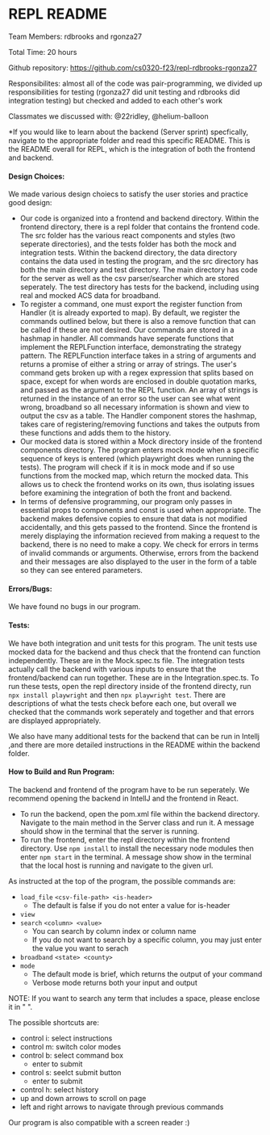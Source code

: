 # REPL README

Team Members: rdbrooks and rgonza27

Total Time: 20 hours

Github repository: https://github.com/cs0320-f23/repl-rdbrooks-rgonza27

Responsibilites: almost all of the code was pair-programming, we divided up responsibilities for testing (rgonza27 did unit testing and rdbrooks did integration testing) but checked and added to each other's work

Classmates we discussed with: @22ridley, @helium-balloon

\*If you would like to learn about the backend (Server sprint) specfically, navigate to the appropriate folder and read this specific README. This is the README overall for REPL, which is the integration of both the frontend and backend.

#### Design Choices:

We made various design choiecs to satisfy the user stories and practice good design:

- Our code is organized into a frontend and backend directory. Within the frontend directory, there is a repl folder that contains the frontend code. The src folder has the various react components and styles (two seperate directories), and the tests folder has both the mock and integration tests. Within the backend directory, the data directory contains the data used in testing the program, and the src directory has both the main directory and test directory. The main directory has code for the server as well as the csv parser/searcher which are stored seperately. The test directory has tests for the backend, including using real and mocked ACS data for broadband.
- To register a command, one must export the register function from Handler (it is already exported to map). By default, we register the commands outlined below, but there is also a remove function that can be called if these are not desired. Our commands are stored in a hashmap in handler. All commands have seperate functions that implement the REPLFunction interface, demonstrating the strategy pattern. The REPLFunction interface takes in a string of arguments and returns a promise of either a string or array of strings. The user's command gets broken up with a regex expression that splits based on space, except for when words are enclosed in double quotation marks, and passed as the argument to the REPL function. An array of strings is returned in the instance of an error so the user can see what went wrong, broadband so all necessary information is shown and view to output the csv as a table. The Handler component stores the hashmap, takes care of registering/removing functions and takes the outputs from these functions and adds them to the history.
- Our mocked data is stored within a Mock directory inside of the frontend components directory. The program enters mock mode when a specific sequence of keys is entered (which playwright does when running the tests). The program will check if it is in mock mode and if so use functions from the mocked map, which return the mocked data. This allows us to check the frontend works on its own, thus isolating issues before examining the integration of both the front and backend.
- In terms of defensive programming, our program only passes in essential props to components and const is used when appropriate. The backend makes defensive copies to ensure that data is not modified accidentally, and this gets passed to the frontend. Since the frontend is merely displaying the information recieved from making a request to the backend, there is no need to make a copy. We check for errors in terms of invalid commands or arguments. Otherwise, errors from the backend and their messages are also displayed to the user in the form of a table so they can see entered parameters.

#### Errors/Bugs:

We have found no bugs in our program.

#### Tests:

We have both integration and unit tests for this program. The unit tests use mocked data for the backend and thus check that the frontend can function independently. These are in the Mock.spec.ts file. The integration tests actually call the backend with various inputs to ensure that the frontend/backend can run together. These are in the Integration.spec.ts. To run these tests, open the repl directory inside of the frontend directy, run `npx install playwright` and then `npx playwright test`. There are descriptions of what the tests check before each one, but overall we checked that the commands work seperately and together and that errors are displayed appropriately.

We also have many additional tests for the backend that can be run in Intellj ,and there are more detailed instructions in the README within the backend folder.

#### How to Build and Run Program:

The backend and frontend of the program have to be run seperately. We recommend opening the backend in IntellJ and the frontend in React.

- To run the backend, open the pom.xml file within the backend directory. Navigate to the main method in the Server class and run it. A message should show in the terminal that the server is running.
- To run the frontend, enter the repl directory within the frontend directory. Use `npm install` to install the necessary node modules then enter `npm start` in the terminal. A message show show in the terminal that the local host is running and navigate to the given url.

As instructed at the top of the program, the possible commands are:

- `load_file` `<csv-file-path> <is-header>`
  - The default is false if you do not enter a value for is-header
- `view`
- `search` `<column> <value>`
  - You can search by column index or column name
  - If you do not want to search by a specific column, you may just enter the value you want to serach
- `broadband` `<state> <county>`
- `mode`
  - The default mode is brief, which returns the output of your command
  - Verbose mode returns both your input and output

NOTE: If you want to search any term that includes a space, please enclose it in " ".

The possible shortcuts are:

- control i: select instructions
- control m: switch color modes
- control b: select command box
  - enter to submit
- control s: seelct submit button
  - enter to submit
- control h: select history
- up and down arrows to scroll on page
- left and right arrows to navigate through previous commands

Our program is also compatible with a screen reader :)
